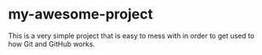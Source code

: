 # my-awesome-project

This is a very simple project that is easy to mess with in order to get used to how Git and GitHub works.
